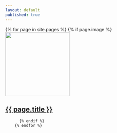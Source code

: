 ```yaml
---
layout: default
published: true
---
```

<p>
  {% for page in site.pages %}
          {% if page.image %}
          <img src="/img/{{ page.image }}" alt="" width="200" height="200" />
            <h2><a class="page-link" href="{{ page.url | prepend: site.baseurl }}">{{ page.title }}</a></h2>
         
          {% endif %}
        {% endfor %}  
  </p>
